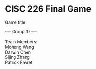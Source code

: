 # CISC 226 Final Game <br>

Game title: <br>

--- Group 10 --- <br><br>
Team Members:<br>
Moheng Wang <br>
Darwin Chen <br>
Sijing Zhang  <br>
Patrick Favret <br>
